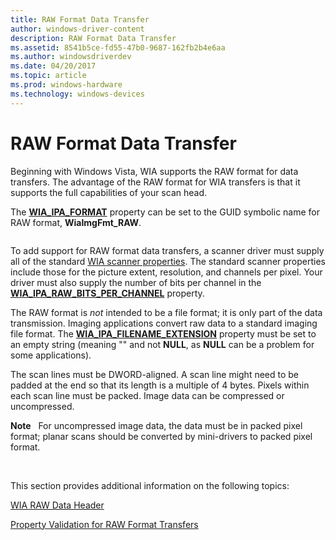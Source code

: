 ```yaml
---
title: RAW Format Data Transfer
author: windows-driver-content
description: RAW Format Data Transfer
ms.assetid: 8541b5ce-fd55-47b0-9687-162fb2b4e6aa
ms.author: windowsdriverdev
ms.date: 04/20/2017
ms.topic: article
ms.prod: windows-hardware
ms.technology: windows-devices
---
```


# RAW Format Data Transfer





Beginning with Windows Vista, WIA supports the RAW format for data transfers. The advantage of the RAW format for WIA transfers is that it supports the full capabilities of your scan head.

The [**WIA\_IPA\_FORMAT**](https://msdn.microsoft.com/library/windows/hardware/ff551553) property can be set to the GUID symbolic name for RAW format, **WiaImgFmt\_RAW**.

```

```

To add support for RAW format data transfers, a scanner driver must supply all of the standard [WIA scanner properties](properties-for-wia-scanner-minidrivers.md). The standard scanner properties include those for the picture extent, resolution, and channels per pixel. Your driver must also supply the number of bits per channel in the [**WIA\_IPA\_RAW\_BITS\_PER\_CHANNEL**](https://msdn.microsoft.com/library/windows/hardware/ff551641) property.

The RAW format is *not* intended to be a file format; it is only part of the data transmission. Imaging applications convert raw data to a standard imaging file format. The [**WIA\_IPA\_FILENAME\_EXTENSION**](https://msdn.microsoft.com/library/windows/hardware/ff551549) property must be set to an empty string (meaning "" and not **NULL**, as **NULL** can be a problem for some applications).

The scan lines must be DWORD-aligned. A scan line might need to be padded at the end so that its length is a multiple of 4 bytes. Pixels within each scan line must be packed. Image data can be compressed or uncompressed.

**Note**   For uncompressed image data, the data must be in packed pixel format; planar scans should be converted by mini-drivers to packed pixel format.

 

This section provides additional information on the following topics:

[WIA RAW Data Header](wia-raw-data-header.md)

[Property Validation for RAW Format Transfers](property-validation-for-raw-format-transfers.md)

 

 




